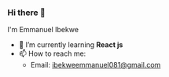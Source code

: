 ### Hi there 👋
I'm Emmanuel Ibekwe
- 🌱 I’m currently learning **React js**
- 📫 How to reach me: 
    - Email: ibekweemmanuel081@gmail.com

